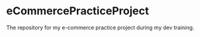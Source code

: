 # eCommercePracticeProject
The repository for my e-commerce practice project during my dev training.
